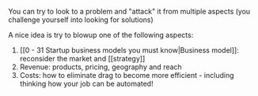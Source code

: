 You can try to look to a problem and "attack" it from multiple aspects (you challenge yourself into looking for solutions)

A nice idea is try to blowup one of the following aspects:

1. [[0 - 31 Startup business models you must know|Business model]]: reconsider the market and [[strategy]]
2. Revenue: products, pricing, geography and reach
3. Costs: how to eliminate drag to become more efficient - including thinking how your job can be automated!
